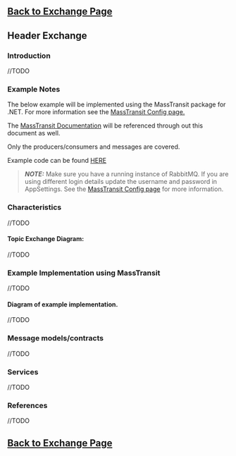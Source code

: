## [Back to Exchange Page](https://github.com/clombo/cheatSheets/tree/main/RabbitMQ/Exchanges)

## Header Exchange

### Introduction

//TODO

### Example Notes

The below example will be implemented using the MassTransit package for .NET. For more information see the [MassTransit Config page.](https://github.com/clombo/cheatSheets/blob/main/RabbitMQ/MassTransit.md)


The [MassTransit Documentation](https://masstransit.io/documentation) will be referenced through out this document as well.

Only the producers/consumers and messages are covered.

Example code can be found [HERE](https://github.com/clombo/cheatSheets/tree/main/RabbitMQ/Exchanges/Header/Header_Exchange)

> **_NOTE:_**  Make sure you have a running instance of RabbitMQ. If you are using different login details update the username and password in AppSettings. See the [MassTransit Config page](https://github.com/clombo/cheatSheets/blob/main/RabbitMQ/MassTransit.md) for more information.

### Characteristics

//TODO

#### Topic Exchange Diagram:

//TODO

### Example Implementation using MassTransit

//TODO

#### Diagram of example implementation.
//TODO

### Message models/contracts
//TODO

### Services
//TODO

### References
//TODO

## [Back to Exchange Page](https://github.com/clombo/cheatSheets/tree/main/RabbitMQ/Exchanges)
